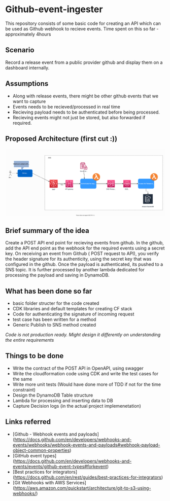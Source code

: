 # Github-event-ingester

This repository consists of some basic code for creating an API which can be used as Github webhook to recieve events. 
Time spent on this so far - approximately 4hours

## Scenario

Record a release event from a public provider github and display them on a dashboard internally.

## Assumptions

  * Along with release events, there might be other github events that we want to capture
  * Events needs to be recieved/processed in real time
  * Recieving payload needs to be authenticated before being processed.
  * Recieving events might not just be stored, but also forwarded if required.

## Proposed Architecture (first cut :)) 

![first cut of the architecture?](docs/github_webhook.svg)

## Brief summary of the idea
Create a POST API end point for recieving events from github. In the github, add the API end point as the webhook for the required events using a secret key.
On receiving an event from Github ( POST request to API), you verify the header signature for its authenticity, using the secret key that was configured in the github. Once the payload is authenticated, its pushed to a SNS topic. It is further processed by another lambda dedicated for processing the payload and saving in DynamoDB.

## What has been done so far
  * basic folder structer for the code created
  * CDK libraries and default templates for creating CF stack
  * Code for authenticating the signature of incoming request
  * test case has been written for a method
  * Generic Publish to SNS method created
  
*Code is not production ready. Might design it differently on understanding the entire requirements*

## Things to be done
  * Write the contract of the POST API in OpenAPI, using swagger
  * Write the cloudformation code using CDK and write the test cases for the same
  * Write more unit tests (Would have done more of TDD if not for the time constraint)
  * Design the DynamoDB Table structure
  * Lambda for processing and inserting data to DB
  * Capture Decision logs (in the actual project implemenetation)

## Links referred
  * [Github - Webhook events and payloads] (https://docs.github.com/en/developers/webhooks-and-events/webhooks/webhook-events-and-payloads#webhook-payload-object-common-properties)
  * [GitHub event types] (https://docs.github.com/en/developers/webhooks-and-events/events/github-event-types#forkevent)
  * [Best practices for integrators] (https://docs.github.com/en/rest/guides/best-practices-for-integrators)
  * [Git Webhooks with AWS Services] (https://aws.amazon.com/quickstart/architecture/git-to-s3-using-webhooks/)
